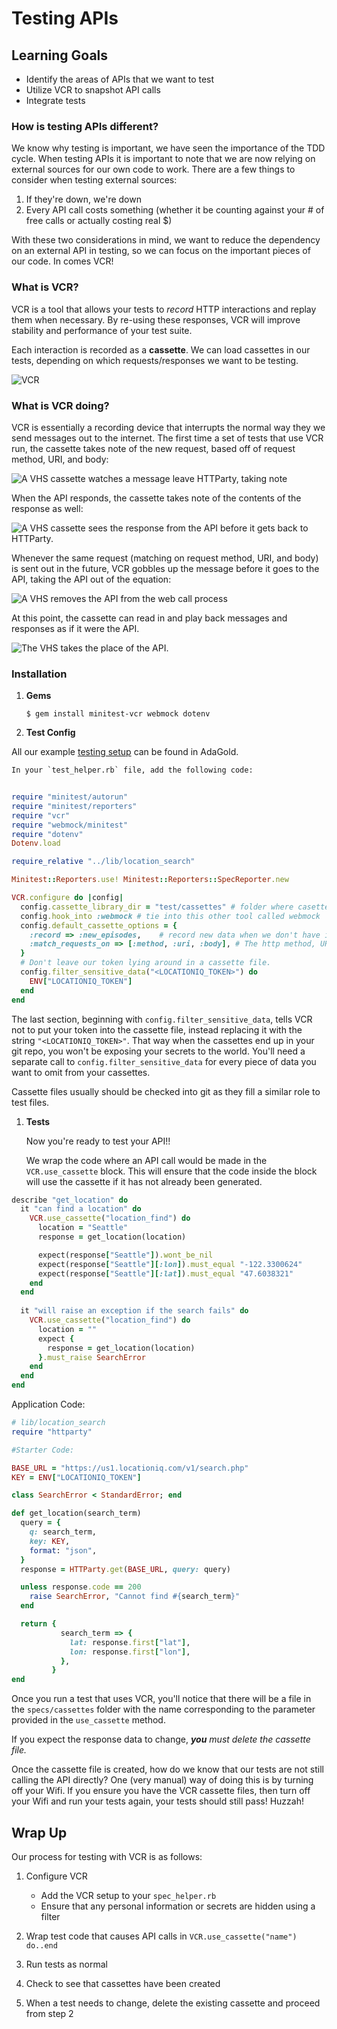 # Testing APIs

## Learning Goals
- Identify the areas of APIs that we want to test
- Utilize VCR to snapshot API calls
- Integrate tests

### How is testing APIs different?
We know why testing is important, we have seen the importance of the TDD cycle. When testing APIs it is important to note that we are now relying on external sources for our own code to work. There are a few things to consider when testing external sources:

1. If they're down, we're down
1. Every API call costs something (whether it be counting against your # of free calls or actually costing real $)

With these two considerations in mind, we want to reduce the dependency on an external API in testing, so we can focus on the important pieces of our code. In comes VCR!

### What is VCR?
VCR is a tool that allows your tests to _record_ HTTP interactions and replay them when necessary. By re-using these responses, VCR will improve stability and performance of your test suite.

Each interaction is recorded as a **cassette**. We can load cassettes in our tests, depending on which requests/responses we want to be testing.

![VCR](images/vcr.jpg)

### What is VCR doing?
VCR is essentially a recording device that interrupts the normal way they we send messages out to the internet. The first time a set of tests that use VCR run, the cassette takes note of the new request, based off of request method, URI, and body:

![A VHS cassette watches a message leave HTTParty, taking note](images/apis/VCR_step_1.png "A VHS cassette watches a message leave HTTParty, taking note")

When the API responds, the cassette takes note of the contents of the response as well:

![A VHS cassette sees the response from the API before it gets back to HTTParty.](images/apis/VCR_step_2.png "A VHS cassette sees the response from the API before it gets back to HTTParty.")

Whenever the same request (matching on request method, URI, and body) is sent out in the future, VCR gobbles up the message before it goes to the API, taking the API out of the equation:

![A VHS removes the API from the web call process](images/apis/VCR_step_3.png "No API's were hurt in the making of this image.")

At this point, the cassette can read in and play back messages and responses as if it were the API.

![The VHS takes the place of the API.](images/apis/VCR_step_4.png "The cassette takes the place of the ")

### Installation
1. **Gems**
    ```
    $ gem install minitest-vcr webmock dotenv
    ```
1. **Test Config**

All our example [testing setup](https://github.com/AdaGold/api-testing) can be found in AdaGold.

    In your `test_helper.rb` file, add the following code:
```ruby
  
require "minitest/autorun"
require "minitest/reporters"
require "vcr"
require "webmock/minitest"
require "dotenv"
Dotenv.load

require_relative "../lib/location_search"

Minitest::Reporters.use! Minitest::Reporters::SpecReporter.new

VCR.configure do |config|
  config.cassette_library_dir = "test/cassettes" # folder where casettes will be located
  config.hook_into :webmock # tie into this other tool called webmock
  config.default_cassette_options = {
    :record => :new_episodes,    # record new data when we don't have it yet
    :match_requests_on => [:method, :uri, :body], # The http method, URI and body of a request all need to match
  }
  # Don't leave our token lying around in a cassette file.
  config.filter_sensitive_data("<LOCATIONIQ_TOKEN>") do
    ENV["LOCATIONIQ_TOKEN"]
  end
end
```


The last section, beginning with `config.filter_sensitive_data`, tells VCR not to put your token into the cassette file, instead replacing it with the string `"<LOCATIONIQ_TOKEN>"`. That way when the cassettes end up in your git repo, you won't be exposing your secrets to the world. You'll need a separate call to `config.filter_sensitive_data` for every piece of data you want to omit from your cassettes.

Cassette files usually should be checked into git as they fill a similar role to test files.

1. **Tests**

    Now you're ready to test your API!!

    We wrap the code where an API call would be made in the `VCR.use_cassette` block. This will ensure that the code inside the block will use the cassette if it has not already been generated.

```ruby
describe "get_location" do
  it "can find a location" do
    VCR.use_cassette("location_find") do
      location = "Seattle"
      response = get_location(location)

      expect(response["Seattle"]).wont_be_nil
      expect(response["Seattle"][:lon]).must_equal "-122.3300624"
      expect(response["Seattle"][:lat]).must_equal "47.6038321"
    end
  end   
   
  it "will raise an exception if the search fails" do
    VCR.use_cassette("location_find") do
      location = ""
      expect {
        response = get_location(location)
      }.must_raise SearchError
    end
  end
end
```

Application Code: 

```ruby
# lib/location_search
require "httparty"

#Starter Code:

BASE_URL = "https://us1.locationiq.com/v1/search.php"
KEY = ENV["LOCATIONIQ_TOKEN"]

class SearchError < StandardError; end

def get_location(search_term)
  query = {
    q: search_term,
    key: KEY,
    format: "json",
  }
  response = HTTParty.get(BASE_URL, query: query)

  unless response.code == 200
    raise SearchError, "Cannot find #{search_term}"
  end

  return {
           search_term => {
             lat: response.first["lat"],
             lon: response.first["lon"],
           },
         }
end
```

Once you run a test that uses VCR, you'll notice that there will be a file in the `specs/cassettes` folder with the name corresponding to the parameter provided in the `use_cassette` method.

If you expect the response data to change, _**you** must delete the cassette file._

Once the cassette file is created, how do we know that our tests are not still calling the API directly? One (very manual) way of doing this is by turning off your Wifi. If you ensure you have the VCR cassette files, then turn off your Wifi and run your tests again, your tests should still pass! Huzzah!

## Wrap Up

Our process for testing with VCR is as follows:

1. Configure VCR
    - Add the VCR setup to your `spec_helper.rb`
    - Ensure that any personal information or secrets are hidden using a filter

1. Wrap test code that causes API calls in `VCR.use_cassette("name") do..end`

1. Run tests as normal

1. Check to see that cassettes have been created

1. When a test needs to change, delete the existing cassette and proceed from step 2
